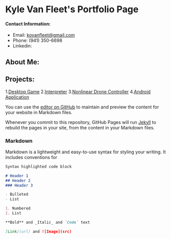 # Kyle Van Fleet's Portfolio Page

#### Contact Information:
* Email: kovanfleet@gmail.com
* Phone: (941) 350-6698
* Linkedin: 

## About Me:

## Projects:

 1.[Desktop Game]() 
 2.[Interpreter]() 
 3.[Nonlinear Drone Controller]() 
 4.[Android Application]() 

You can use the [editor on GitHub](https://github.com/VanFleet0351/Kyle-Van-Fleet-Portfolio/edit/main/README.md) to maintain and preview the content for your website in Markdown files.

Whenever you commit to this repository, GitHub Pages will run [Jekyll](https://jekyllrb.com/) to rebuild the pages in your site, from the content in your Markdown files.

### Markdown

Markdown is a lightweight and easy-to-use syntax for styling your writing. It includes conventions for

```markdown
Syntax highlighted code block

# Header 1
## Header 2
### Header 3

- Bulleted
- List

1. Numbered
2. List

**Bold** and _Italic_ and `Code` text

[Link](url) and ![Image](src)
```

